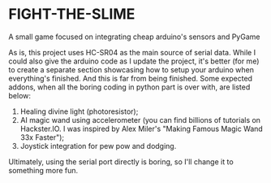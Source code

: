 # FIGHT-THE-SLIME
A small game focused on integrating cheap arduino's sensors and PyGame

As is, this project uses HC-SR04 as the main source of serial data. While I could also give the arduino code as I update the project, it's better (for me) to create a separate section showcasing how to setup your arduino when everything's finished. And this is far from being finished. Some expected addons, when all the boring coding in python part is over with, are listed below:

1. Healing divine light (photoresistor);
2. AI magic wand using accelerometer (you can find billions of tutorials on Hackster.IO. I was inspired by Alex Miler's "Making Famous Magic Wand 33x Faster");
3. Joystick integration for pew pow and dodging.

Ultimately, using the serial port directly is boring, so I'll change it to something more fun.
